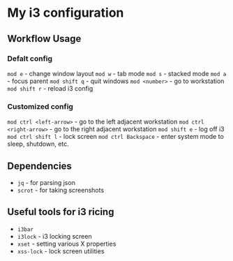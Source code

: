 # My i3 configuration

## Workflow Usage

### Defalt config

`mod e` - change window layout
`mod w` - tab mode
`mod s` - stacked mode
`mod a` - focus parent
`mod shift q` - quit windows
`mod <number>` - go to workstation <number>
`mod shift r` - reload i3 config

### Customized config

`mod ctrl <left-arrow>` - go to the left adjacent workstation
`mod ctrl <right-arrow>` - go to the right adjacent workstation
`mod shift e` - log off i3
`mod ctrl shift l` - lock screen
`mod ctrl Backspace` - enter system mode to sleep, shutdown, etc.

## Dependencies

- `jq` - for parsing json
- `scrot` - for taking screenshots

## Useful tools for i3 ricing

- `i3bar`
- `i3lock` - i3 locking screen
- `xset` - setting various X properties
- `xss-lock` - lock screen utilities
